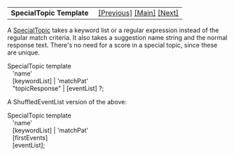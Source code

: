 <table width="100%" data-border="0" data-cellspacing="0"
data-cellpadding="3" data-bgcolor="#C0C0C0">
<colgroup>
<col style="width: 50%" />
<col style="width: 50%" />
</colgroup>
<tbody>
<tr>
<td style="text-align: left;"><strong>SpecialTopic Template<br />
</strong></td>
<td style="text-align: right;"><a
href="shuffledeventlisttemplate.htm">[Previous]</a> <a
href="generalintroduction.htm">[Main]</a> <a
href="styletagtemplate.htm">[Next]</a></td>
</tr>
</tbody>
</table>

  
A [SpecialTopic](specialtopic.htm) takes a keyword list or a regular
expression instead of the regular match criteria. It also takes a
suggestion name string and the normal response text. There's no need for
a score in a special topic, since these are unique.  
  
SpecialTopic template   
   'name'   
   \[keywordList\] \| 'matchPat'   
   "topicResponse" \| \[eventList\] ?;   
  
A ShuffledEventList version of the above:  
  
SpecialTopic template   
   'name'   
   \[keywordList\] \| 'matchPat'   
   \[firstEvents\]   
   \[eventList\];   
  
